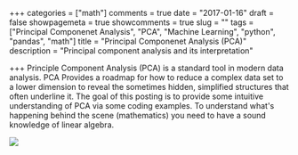 +++
categories = ["math"]
comments = true
date = "2017-01-16"
draft = false
showpagemeta = true
showcomments = true
slug = ""
tags = ["Principal Componenet Analysis", "PCA", "Machine Learning", "python", "pandas", "math"]
title = "Principal Componenet Analysis (PCA)"
description = "Principal component analysis and its interpretation"

+++
Principle Component Analysis (PCA) is a standard tool in modern data analysis. PCA Provides a roadmap for how to reduce a complex data set to a lower dimension to reveal the sometimes hidden, simplified structures that often underline it. The goal of this posting is to provide some intuitive understanding of PCA via some coding examples. To understand what's happening behind the scene (mathematics) you need to have a sound knowledge of linear algebra.

<a href="https://nbviewer.jupyter.org/github/ppeiris/Learning/blob/master/Math/PrincipalComponenetAnalysis/PCA.ipynb" target="_blank"><img src="https://raw.githubusercontent.com/ppeiris/Learning/master/Math/PrincipalComponenetAnalysis/img/pca_toc.png"></img></a>


